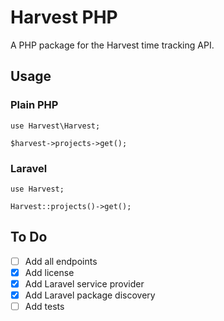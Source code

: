 # Harvest PHP

A PHP package for the Harvest time tracking API.

## Usage

### Plain PHP

```
use Harvest\Harvest;

$harvest->projects->get();
```

### Laravel

```
use Harvest;

Harvest::projects()->get();
```

## To Do

- [ ] Add all endpoints
- [x] Add license
- [x] Add Laravel service provider
- [x] Add Laravel package discovery
- [ ] Add tests
